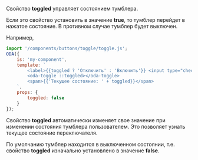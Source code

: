 Свойство **toggled** управляет состоянием тумблера.

Если это свойство установить в значение **true**, то тумблер перейдет в нажатое состояние. В противном случае тумблер будет выключен.

Например,

```javascript _run_line_edit_loadoda_[my-component.js]
import '/components/buttons/toggle/toggle.js';
ODA({
    is: 'my-component',
    template: `
        <label>{{toggled ? 'Отключить' : 'Включить'}} <input type="checkbox" ::checked="toggled"> </label>
        <oda-toggle ::toggled></oda-toggle>
        <span>{{'Текущее состояние: ' + toggled}}</span>
    `,
    props: {
        toggled: false
    }
});
```

Свойство **toggled** автоматически изменяет свое значение при изменении состояния тумблера пользователем. Это позволяет узнать текущее состояние переключателя.

По умолчанию тумблер находится в выключенном состоянии, т.е. свойство **toggled** изначально установлено в значение **false**.

